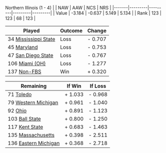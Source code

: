 Northern Illinois (1 - 4)
|       |   NAW   |   AAW   |   NCS   |   NRS   |
|-------|---------|---------|---------|---------|
| Value |  -3.184 |  -0.637 |   5.149 |   5.134 |
| Rank  |     123 |     123 |      68 |     123 |

| Played                    | Outcome    |  Change  |
|---------------------------|------------|----------|
|  34 [Mississippi State     ](MississippiState)| Loss       | -  0.707 |
|  45 [Maryland              ](Maryland)| Loss       | -  0.753 |
|  47 [San Diego State       ](SanDiegoState)| Loss       | -  0.767 |
| 106 [Miami (OH)            ](MiamiOH)| Loss       | -  1.277 |
| 137 [Non-FBS               ](NonFBS)| Win        | +  0.320 |

| Remaining                 |  If Win  |  If Loss |
|---------------------------|----------|----------|
|  71 [Toledo                ](Toledo)| +  1.033 | -  0.968 |
|  79 [Western Michigan      ](WesternMichigan)| +  0.961 | -  1.040 |
|  92 [Ohio                  ](Ohio)| +  0.891 | -  1.123 |
| 103 [Ball State            ](BallState)| +  0.800 | -  1.250 |
| 117 [Kent State            ](KentState)| +  0.683 | -  1.463 |
| 135 [Massachusetts         ](Massachusetts)| +  0.398 | -  2.511 |
| 136 [Eastern Michigan      ](EasternMichigan)| +  0.368 | -  2.718 |

